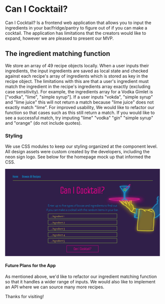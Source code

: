 # Can I Cocktail?

Can I Cocktail? Is a frontend web application that allows you to input the ingredients in your bar/fridge/pantry to figure out of if you can make a cocktail. The application has limitations that the creators would like to expand, however we are pleased to present our MVP.

## The ingredient matching function

We store an array of 49 recipe objects locally. When a user inputs their ingredients, the input ingredients are saved as local state and checked against each recipe's array of ingredients which is stored as key in the recipe object. The limitations with this are that a user's ingredient must match the ingredient in the recipe's ingredients array exactly (excluding case sensitivity). For example, the ingredients array for a Vodka Gimlet is ["vodka", "lime", "simple syrup"]. If a user inputs "vokda", "simple syrup" and "lime juice" this will not return a match because "lime juice" does not exactly match "lime". For improved usability, We would like to refactor our function so that cases such as this still return a match. If you would like to see a successful match, try imputing "lime" "vodka" "gin" "simple syrup" and "orange" (do not include quotes).

### Styling

We use CSS modules to keep our styling organized at the component level.
All design assets were custom created by the developers, including the neon sign logo. See below for the homepage mock up that informed the CSS.

![Homepage mock up](public/can-i-cocktail-mock-up.jpg)

#### Future Plans for the App

As mentioned above, we'd like to refactor our ingredient matching function so that it handles a wider range of inputs. We would also like to implement an API where we can source many more recipes.

Thanks for visiting!
